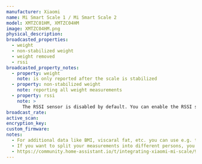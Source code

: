 ```yaml
---
manufacturer: Xiaomi
name: Mi Smart Scale 1 / Mi Smart Scale 2
model: XMTZC01HM, XMTZC04HM
image: XMTZC04HM.png
physical_description:
broadcasted_properties:
  - weight
  - non-stabilized weight
  - weight removed
  - rssi
broadcasted_property_notes:
  - property: weight
    note: is only reported after the scale is stabilized
  - property: non-stabilized weight
    note: reporting all weight measurements
  - property: rssi
    note: >
      The RSSI sensor is disabled by default. You can enable the RSSI sensor by going to `configuration`, `integrations`, select `devices` on the BLE monitor integration tile and select your device. Click on the `+1 disabled entity` to show the disabled sensor and select the disabled entity. Finally, click on `Enable entity` to enable it. 
broadcast_rate:
active_scan:
encryption_key:
custom_firmware:
notes:
  - For additional data like BMI, viscaral fat, etc. you can use e.g. the [bodymiscale](https://github.com/dckiller51/bodymiscale) custom integration.
  - If you want to split your measurements into different persons, you can use [this template sensor](https://community.home-assistant.io/t/integrating-xiaomi-mi-scale/9972/533)
  - https://community.home-assistant.io/t/integrating-xiaomi-mi-scale/9972/533?u=ernst
---
```


